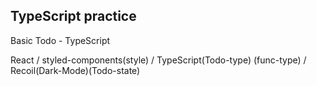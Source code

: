 ## TypeScript practice

Basic Todo - TypeScript

React / 
styled-components(style) / 
TypeScript(Todo-type) (func-type) / 
Recoil(Dark-Mode)(Todo-state)
